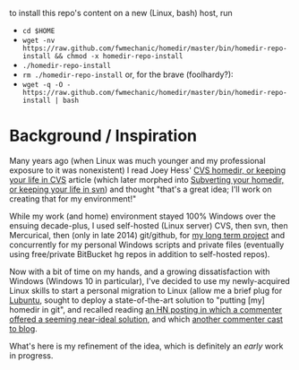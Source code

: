 to install this repo's content on a new (Linux, bash) host, run
 * `cd $HOME`
 * `wget -nv https://raw.github.com/fwmechanic/homedir/master/bin/homedir-repo-install && chmod -x homedir-repo-install`
 * `./homedir-repo-install`
 * `rm ./homedir-repo-install`
or, for the brave (foolhardy?):
 * `wget -q -O - https://raw.github.com/fwmechanic/homedir/master/bin/homedir-repo-install | bash`

# Background / Inspiration

Many years ago (when Linux was much younger and my professional exposure to it was
nonexistent) I read Joey Hess' [CVS homedir, or keeping your life in
CVS](https://joeyh.name/cvshome/) article (which later morphed into [Subverting your
homedir, or keeping your life in svn](http://joeyh.name/svnhome/)) and
thought "that's a great idea; I'll work on creating that for my environment!"

While my work (and home) environment stayed 100% Windows over the ensuing
decade-plus, I used self-hosted (Linux server) CVS, then svn, then
Mercurical, then (only in late 2014) git/github, for [my long term
project](https://github.com/fwmechanic/k_edit) and concurrently for my
personal Windows scripts and private files (eventually using free/private
BitBucket hg repos in addition to self-hosted repos).

Now with a bit of time on my hands, and a growing dissatisfaction with
Windows (Windows 10 in particular), I've decided to use my newly-acquired
Linux skills to start a personal migration to Linux (allow me a brief plug
for [Lubuntu](http://lubuntu.net/), sought to deploy a state-of-the-art
solution to "putting [my] homedir in git", and recalled reading [an HN
posting in which a commenter offered a seeming near-ideal
solution](https://news.ycombinator.com/item?id=11071754), and which [another
commenter cast to
blog](https://developer.atlassian.com/blog/2016/02/best-way-to-store-dotfiles-git-bare-repo/).

What's here is my refinement of the idea, which is definitely an _early_ work in progress.
